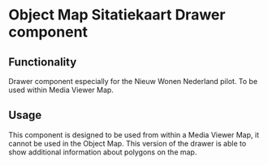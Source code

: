 # Object Map Sitatiekaart Drawer component

## Functionality

Drawer component especially for the Nieuw Wonen Nederland pilot. To be used within Media Viewer Map.

## Usage

This component is designed to be used from within a Media Viewer Map, it cannot be used in the Object Map. This version of the drawer is able to show additional information about polygons on the map.
